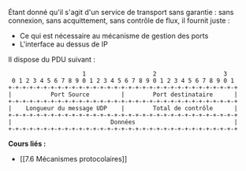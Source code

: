 Étant donné qu'il s'agit d'un service de transport sans garantie : sans connexion, sans acquittement, sans contrôle de flux, il fournit juste : 
- Ce qui est nécessaire au mécanisme de gestion des ports
- L'interface au dessus de IP

Il dispose du PDU suivant : 

```
                     1                   2                   3
 0 1 2 3 4 5 6 7 8 9 0 1 2 3 4 5 6 7 8 9 0 1 2 3 4 5 6 7 8 9 0 1
+-+-+-+-+-+-+-+-+-+-+-+-+-+-+-+-+-+-+-+-+-+-+-+-+-+-+-+-+-+-+-+-+
|           Port Source         |        Port destinataire      |
+-+-+-+-+-+-+-+-+-+-+-+-+-+-+-+-+-+-+-+-+-+-+-+-+-+-+-+-+-+-+-+-+
|    Longueur du message UDP    |        Total de contrôle      |
+-+-+-+-+-+-+-+-+-+-+-+-+-+-+-+-+-+-+-+-+-+-+-+-+-+-+-+-+-+-+-+-+
|                            Données                            |
+-+-+-+-+-+-+-+-+-+-+-+-+-+-+-+-+-+-+-+-+-+-+-+-+-+-+-+-+-+-+-+-+
```

**Cours liés :**
- [[7.6 Mécanismes protocolaires]]